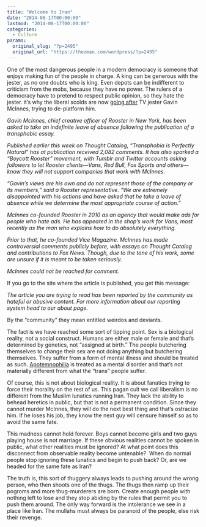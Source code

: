 ```yaml
---
title: "Welcome to Iran"
date: "2014-08-17T00:00:00"
lastmod: "2014-08-17T00:00:00"
categories:
  - Culture
params:
  original_slug: "?p=2495"
  original_url: "https://thezman.com/wordpress/?p=2495"
---
```


One of the most dangerous people in a modern democracy is someone that
enjoys making fun of the people in charge. A king can be generous with
the jester, as no one doubts who is king. Even depots can be indifferent
to criticism from the mobs, because they have no power. The rulers of a
democracy have to pretend to respect public opinion, so they hate the
jester. it’s why the liberal scolds are now <a
href="http://www.adweek.com/news/advertising-branding/rooster-cco-gavin-mcinnes-asked-take-leave-absence-159536"
rel="noopener noreferrer" target="_blank">going after</a> TV jester
Gavin McInnes, trying to de-platform him.

*Gavin McInnes, chief creative officer of Rooster in New York, has been
asked to take an indefinite leave of absence following the publication
of a transphobic essay.*

*Published earlier this week on Thought Catalog, “Transphobia is
Perfectly Natural” has at publication received 2,082 comments. It has
also sparked a “Boycott Rooster” movement, with Tumblr and Twitter
accounts asking followers to let Rooster clients—Vans, Red Bull, Fox
Sports and others—know they will not support companies that work with
McInnes.*

*“Gavin’s views are his own and do not represent those of the company or
its members,” said a Rooster representative. “We are extremely
disappointed with his actions and have asked that he take a leave of
absence while we determine the most appropriate course of action.”*

*McInnes co-founded Rooster in 2010 as an agency that would make ads for
people who hate ads. He has appeared in the shop’s work for Vans, most
recently as the man who explains how to do absolutely everything.*

*Prior to that, he co-founded Vice Magazine. McInnes has made
controversial comments publicly before, with essays on Thought Catalog
and contributions to Fox News. Though, due to the tone of his work, some
are unsure if it is meant to be taken seriously.*

*McInnes could not be reached for comment.*

If you go to the site where the article is published, you get this
message:

*The article you are trying to read has been reported by the community
as hateful or abusive content. For more information about our reporting
system head to our about page.*

By the “community” they mean entitled weirdos and deviants.

The fact is we have reached some sort of tipping point. Sex is a
biological reality, not a social construct. Humans are either male or
female and that’s determined by genetics, not “assigned at birth.” The
people butchering themselves to change their sex are not doing anything
but butchering themselves. They suffer from a form of mental illness and
should be treated as such.
<a href="http://en.wikipedia.org/wiki/Apotemnophilia"
rel="noopener noreferrer" target="_blank">Apotemnophilia</a> is treated
as a mental disorder and that’s not materially different from what the
“trans” people suffer.

Of course, this is not about biological reality. It is about fanatics
trying to force their morality on the rest of us. This pagan cult we
call liberalism is no different from the Muslim lunatics running Iran.
They lack the ability to behead heretics in public, but that is not a
permanent condition. Since they cannot murder McInnes, they will do the
next best thing and that’s ostracize him. If he loses his job, they know
the next guy will censure himself so as to avoid the same fate.

This madness cannot hold forever. Boys cannot become girls and two guys
playing house is not marriage. If these obvious realities cannot be
spoken in public, what other realities must be ignored? At what point
does this disconnect from observable reality become untenable?  When do
normal people stop ignoring these lunatics and begin to push back? Or,
are we headed for the same fate as Iran?

The truth is, this sort of thuggery always leads to pushing around the
wrong person, who then shoots one of the thugs. The thugs then ramp up
their pogroms and more thug-murderers are born. Create enough people
with nothing left to lose and they stop abiding by the rules that permit
you to push them around. The only way forward is the intolerance we see
in a place like Iran. The mullahs must always be paranoid of the people,
else risk their revenge.

